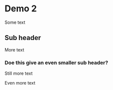 # Demo 2

Some text

## Sub header

More text

### Doe this give an even smaller sub header? 

Still more text

Even more text